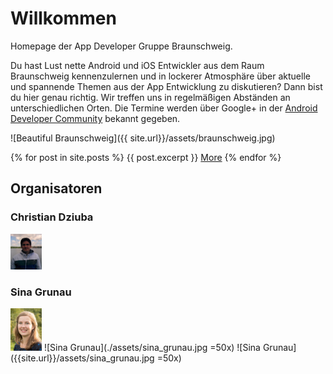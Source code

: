 # Willkommen

Homepage der App Developer Gruppe Braunschweig.

Du hast Lust nette Android und iOS Entwickler aus dem Raum Braunschweig kennenzulernen und in lockerer Atmosphäre über aktuelle und spannende Themen aus der App Entwicklung zu diskutieren? Dann bist du hier genau richtig. Wir treffen uns in regelmäßigen Abständen an unterschiedlichen Orten. Die Termine werden über Google+ in der [Android Developer Community](https://plus.google.com/communities/117412745410479171419) bekannt gegeben.

![Beautiful Braunschweig]({{ site.url}}/assets/braunschweig.jpg)

{% for post in site.posts %}
  {{ post.excerpt }}
  <a href="{{ post.url }}">More</a>
{% endfor %}

## Organisatoren
### Christian Dziuba
<img src="./assets/christian_dziuba.jpg" style="width: 50px;"/>

### Sina Grunau
<img src="./assets/sina_grunau.jpg" style="width: 50px;"/>
![Sina Grunau](./assets/sina_grunau.jpg =50x)
![Sina Grunau]({{site.url}}/assets/sina_grunau.jpg =50x)
